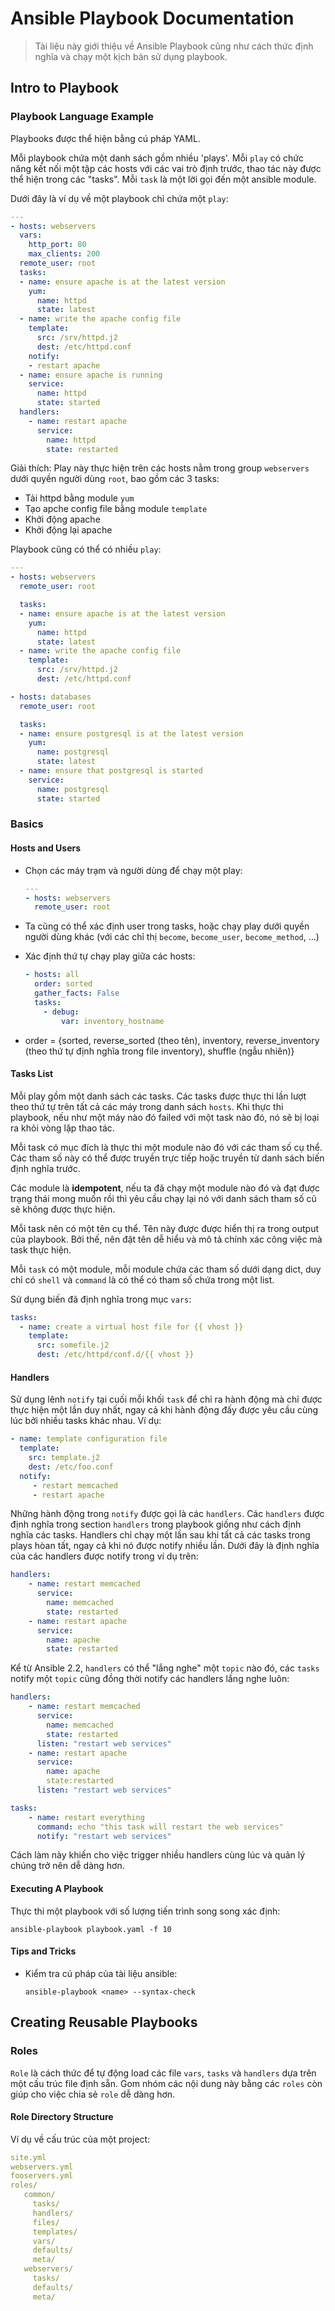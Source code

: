 
# Ansible Playbook Documentation
> Tài liệu này giới thiệu về Ansible Playbook cũng như cách thức định nghĩa và chạy một kịch bản sử dụng playbook.

## Intro to Playbook
### Playbook Language Example
Playbooks được thể hiện bằng cú pháp YAML.

Mỗi playbook chứa một danh sách gồm nhiều 'plays'. Mỗi `play` có chức năng kết nối một tập các hosts với các vai trò định trước, thao tác này được thể hiện trong các "tasks". Mỗi `task` là một lời gọi đến một ansible module.

Dưới đây là ví dụ về một playbook chỉ chứa một `play`:

```yaml
---
- hosts: webservers
  vars:
    http_port: 80
    max_clients: 200
  remote_user: root
  tasks:
  - name: ensure apache is at the latest version
    yum:
      name: httpd
      state: latest
  - name: write the apache config file
    template:
      src: /srv/httpd.j2
      dest: /etc/httpd.conf
    notify:
    - restart apache
  - name: ensure apache is running
    service:
      name: httpd
      state: started
  handlers:
    - name: restart apache
      service:
        name: httpd
        state: restarted
```

Giải thích: Play này thực hiện trên các hosts nằm trong group `webservers` dưới quyền người dùng `root`, bao gồm các 3 tasks:

*   Tải httpd bằng module `yum`
*   Tạo apche config file bằng module `template`
*   Khởi động apache
*   Khởi động lại apache

Playbook cũng có thể có nhiều `play`:

```yaml
---
- hosts: webservers
  remote_user: root

  tasks:
  - name: ensure apache is at the latest version
    yum:
      name: httpd
      state: latest
  - name: write the apache config file
    template:
      src: /srv/httpd.j2
      dest: /etc/httpd.conf

- hosts: databases
  remote_user: root

  tasks:
  - name: ensure postgresql is at the latest version
    yum:
      name: postgresql
      state: latest
  - name: ensure that postgresql is started
    service:
      name: postgresql
      state: started
```
### Basics

#### Hosts and Users

*   Chọn các máy trạm và người dùng để chạy một play:

    ```yaml
    ---
    - hosts: webservers
      remote_user: root
    ```
*   Ta cũng có thể xác định user trong tasks, hoặc chạy play dưới quyền người dùng khác (với các chỉ thị `become`, `become_user`, `become_method`, ...)

*   Xác định thứ tự chạy play giữa các hosts:

    ```yaml
    - hosts: all
      order: sorted
      gather_facts: False
      tasks:
        - debug:
            var: inventory_hostname
    ```
*   order = {sorted, reverse_sorted (theo tên), inventory, reverse_inventory (theo thứ tự định nghĩa trong file inventory), shuffle (ngẫu nhiên)}

#### Tasks List

Mỗi play gồm một danh sách các tasks. Các tasks được thực thi lần lượt theo thứ tự trên tất cả các máy trong danh sách `hosts`. Khi thực thi playbook, nếu như một máy nào đó failed với một task nào đó, nó sẽ bị loại ra khỏi vòng lặp thao tác.

Mỗi task có mục đích là thực thi một module nào đó với các tham số cụ thể. Các tham số này có thể được truyền trực tiếp hoặc truyền từ danh sách biến định nghĩa trước.

Các module là **idempotent**, nếu ta đã chạy một module nào đó và đạt được trạng thái mong muốn rồi thì yêu cầu chạy lại nó với danh sách tham số cũ sẽ không được thực hiện.

Mỗi task nên có một tên cụ thể. Tên này được được hiển thị ra trong output của playbook. Bởi thế, nên đặt tên dễ hiểu và mô tả chính xác công việc mà task thực hiện.

Mỗi `task` có một module, mỗi module chứa các tham số dưới dạng dict, duy chỉ có `shell` và `command` là có thể có tham số chứa trong một list.

Sử dụng biến đã định nghĩa trong mục `vars`:

```yaml
tasks:
  - name: create a virtual host file for {{ vhost }}
    template:
      src: somefile.j2
      dest: /etc/httpd/conf.d/{{ vhost }}
```

#### Handlers

Sử dụng lênh `notify` tại cuối mỗi khối `task` để chỉ ra hành động mà chỉ được thực hiện một lần duy nhất, ngay cả khi hành động đấy được yêu cầu cùng lúc bởi nhiều tasks khác nhau. Ví dụ:

```yaml
- name: template configuration file
  template:
    src: template.j2
    dest: /etc/foo.conf
  notify:
     - restart memcached
     - restart apache
```

Những hành động trong `notify` được gọi là các `handlers`. Các `handlers` được định nghĩa trong section `handlers` trong playbook giống như cách định nghĩa các tasks. Handlers chỉ chạy một lần sau khi tất cả các tasks trong plays hòan tất, ngay cả khi nó được notify nhiều lần. Dưới đây là định nghĩa của các handlers được notify trong ví dụ trên:

```yaml
handlers:
    - name: restart memcached
      service:
        name: memcached
        state: restarted
    - name: restart apache
      service:
        name: apache
        state: restarted
```

Kể từ Ansible 2.2, `handlers` có thể "lắng nghe" một `topic` nào đó, các `tasks` notify một `topic` cũng đồng thời notify các handlers lắng nghe luôn:

```yaml
handlers:
    - name: restart memcached
      service:
        name: memcached
        state: restarted
      listen: "restart web services"
    - name: restart apache
      service:
        name: apache
        state:restarted
      listen: "restart web services"

tasks:
    - name: restart everything
      command: echo "this task will restart the web services"
      notify: "restart web services"
```
Cách làm này khiến cho việc trigger nhiều handlers cùng lúc và quản lý chúng trở nên dễ dàng hơn.

#### Executing A Playbook

Thực thi một playbook với số lượng tiến trình song song xác định:

    ansible-playbook playbook.yaml -f 10

#### Tips and Tricks

*   Kiểm tra cú pháp của tài liệu ansible:

        ansible-playbook <name> --syntax-check

## Creating Reusable Playbooks

### Roles

`Role` là cách thức để tự động load các file `vars`, `tasks` và `handlers` dựa trên một cấu trúc file định sẵn. Gom nhóm các nội dung này bằng các `roles` còn giúp cho việc chia sẻ `role` dễ dàng hơn.

#### Role Directory Structure

Ví dụ về cấu trúc của một project:

```yaml
site.yml
webservers.yml
fooservers.yml
roles/
   common/
     tasks/
     handlers/
     files/
     templates/
     vars/
     defaults/
     meta/
   webservers/
     tasks/
     defaults/
     meta/
```

